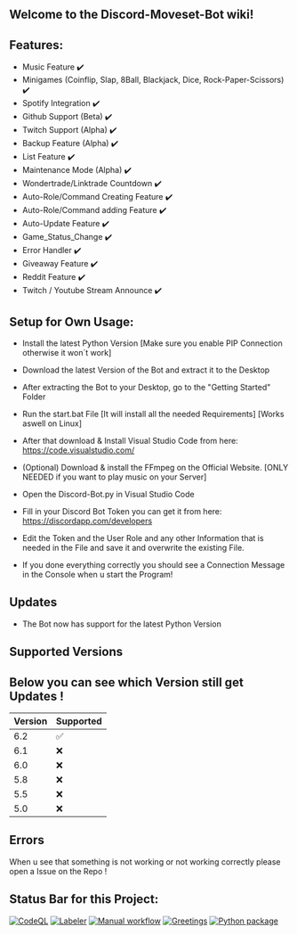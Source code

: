 ## Welcome to the Discord-Moveset-Bot wiki!

## Features:

- Music Feature ✔️
- Minigames (Coinflip, Slap, 8Ball, Blackjack, Dice, Rock-Paper-Scissors) ✔️
- Spotify Integration ✔️
- Github Support (Beta) ✔️
- Twitch Support (Alpha) ✔️
- Backup Feature (Alpha) ✔️
- List Feature ✔️
- Maintenance Mode (Alpha) ✔️
- Wondertrade/Linktrade Countdown ✔️
- Auto-Role/Command Creating Feature ✔️
- Auto-Role/Command adding Feature ✔️
- Auto-Update Feature ✔️
- Game_Status_Change ✔️
- Error Handler ✔️
- Giveaway Feature ✔️
- Reddit Feature ✔️
- Twitch / Youtube Stream Announce ✔️


## Setup for Own Usage:

- Install the latest Python Version [Make sure you enable PIP Connection otherwise it won´t work]

- Download the latest Version of the Bot and extract it to the Desktop

- After extracting the Bot to your Desktop, go to the "Getting Started" Folder

- Run the start.bat File [It will install all the needed Requirements] [Works aswell on Linux]

- After that download & Install Visual Studio Code from here: https://code.visualstudio.com/

- (Optional) Download & install the FFmpeg on the Official Website. [ONLY NEEDED if you want to play music on your Server]

- Open the Discord-Bot.py in Visual Studio Code

- Fill in your Discord Bot Token you can get it from here: https://discordapp.com/developers

- Edit the Token and the User Role and any other Information that is needed in the File and save it and overwrite the existing File.

- If you done everything correctly you should see a Connection Message in the Console when u start the Program!

## Updates

- The Bot now has support for the latest Python Version

## Supported Versions

## Below you can see which Version still get Updates !

| Version | Supported          |
| ------- | ------------------ |
| 6.2     | :white_check_mark: |
| 6.1     | :x:                |
| 6.0     | :x:                |
| 5.8     | :x:                |
| 5.5     | :x:                |
| 5.0     | :x:                |

## Errors

When u see that something is not working or not working correctly please open a Issue on the Repo !

## Status Bar for this Project:




[![CodeQL](https://github.com/Shinyhunter2109/Discord-Moveset-Bot/actions/workflows/codeql-analysis.yml/badge.svg?branch=master)](https://github.com/Shinyhunter2109/Discord-Moveset-Bot/actions/workflows/codeql-analysis.yml)  [![Labeler](https://github.com/Shinyhunter2109/Discord-Moveset-Bot/actions/workflows/label.yml/badge.svg?branch=master&event=label)](https://github.com/Shinyhunter2109/Discord-Moveset-Bot/actions/workflows/label.yml)  [![Manual workflow](https://github.com/Shinyhunter2109/Discord-Moveset-Bot/actions/workflows/manual.yml/badge.svg?branch=master)](https://github.com/Shinyhunter2109/Discord-Moveset-Bot/actions/workflows/manual.yml)  [![Greetings](https://github.com/Shinyhunter2109/Discord-Moveset-Bot/actions/workflows/greetings.yml/badge.svg?branch=master)](https://github.com/Shinyhunter2109/Discord-Moveset-Bot/actions/workflows/greetings.yml)  [![Python package](https://github.com/Shinyhunter2109/Discord-Moveset-Bot/actions/workflows/python-package.yml/badge.svg?branch=master)](https://github.com/Shinyhunter2109/Discord-Moveset-Bot/actions/workflows/python-package.yml)

